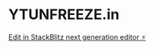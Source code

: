 # YTUNFREEZE.in

[Edit in StackBlitz next generation editor ⚡️](https://stackblitz.com/~/github.com/nikhil124325/YTUNFREEZE.in)